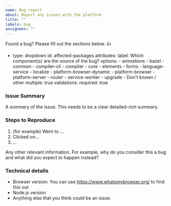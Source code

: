 ```yaml
---
name: Bug report
about: Report any issues with the platform
title: ""
labels: bug
assignees: ""
---
```


Found a bug? Please fill out the sections below. 👍

- type: dropdown
  id: affected-packages
  attributes:
  label: Which component(s) are the source of the bug?
  options: - animations - bazel - common - compiler-cli - compiler - core - elements - forms - language-service - localize - platform-browser-dynamic - platform-browser - platform-server - router - service-worker - upgrade - Don't known / other
  multiple: true
  validations:
  required: true

### Issue Summary

A summary of the issue. This needs to be a clear detailed-rich summary.

### Steps to Reproduce

1. (for example) Went to ...
2. Clicked on...
3. ...

Any other relevant information. For example, why do you consider this a bug and what did you expect to happen instead?

### Technical details

- Browser version: You can use https://www.whatsmybrowser.org/ to find this out
- Node.js version
- Anything else that you think could be an issue.
